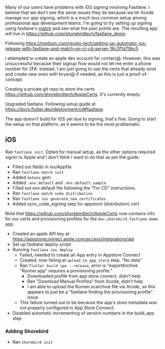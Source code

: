 Many of our users have problems with iOS signing involving Fastlane. I believe
that we don't see the same issues they do because we let Xcode manage our app
signing, which is a much less common setup among professional app development
teams. I'm going to try setting up signing using fastlane's
[match](https://docs.fastlane.tools/actions/match/) and see what the pain points
are. The resulting app will live in
https://github.com/shorebirdtech/fastlane_demo.

Following
https://medium.com/revelo-tech/setting-up-automatic-ios-release-with-fastlane-and-match-on-ci-cd-server-16c3f1d79bc5

I attempted to create an apple dev account for contact@. However, this was
unsuccessful because their signup flow would not let me enter a phone number for
2FA. Instead, I am just going to use the certs that already exist and create new
ones with bryan@ if needed, as this is just a proof-of-concept.

Creating a private git repo to store the certs
https://github.com/shorebirdtech/AppleCerts. It's currently empty.

Upgraded fastlane. Following setup guide at https://docs.flutter.dev/deployment/cd#fastlane

The app doesn't build for iOS yet due to signing, that's fine. Going to start
the setup on that platform, as it seems to be the most problematic.

## iOS

Ran `fastlane init`. Opted for manual setup, as the other options required
signin to Apple and I don't think I want to do that as per the guide.

- Filled out fields in ios/Appfile
- Ran `fastlane match init`
- Added `dotenv` gem
- Added `.env.default` and `.env.default.sample`
- Filled out env.default file following the "For CD" instructions.
- Ran `fastlane match nuke distribution`
- Ran `fastlane ios generate_new_certificates`
- Added sync_code_signing step for appstore (distribution) cert

Note that https://github.com/shorebirdtech/AppleCerts now contains info for
our certs and provisioning profiles for the `dev.shorebird.fastlane-demo` app.

- Created an apple API key at https://appstoreconnect.apple.com/access/integrations/api
- Set up fastlane deploy script
- Running `fastlane ios deploy`
  - Failed, needed to create an App entry in Appstore Connect
  - Created, now failing at `upload_to_app_store` step. "No data"
  - Ran `flutter build ipa --release`, error is "exportArchive "Runner.app" requires a provisioning profile."
    - Downloaded profile from app store connect, didn't help
    - Ran "Download Manual Profiles" from Xcode, didn't help
    - I am able to upload the Runner.xcarchive file via Xcode, so this appears
      to just be a "fastlane finding the provisioning profile" issue
  - This failure turned out to be because the app's store metadata was not
    properly configured in App Store Connect.
- Disabled automatic incrementing of version numbers in the build_app step

### Adding Shorebird

- Ran `shorebird init`
